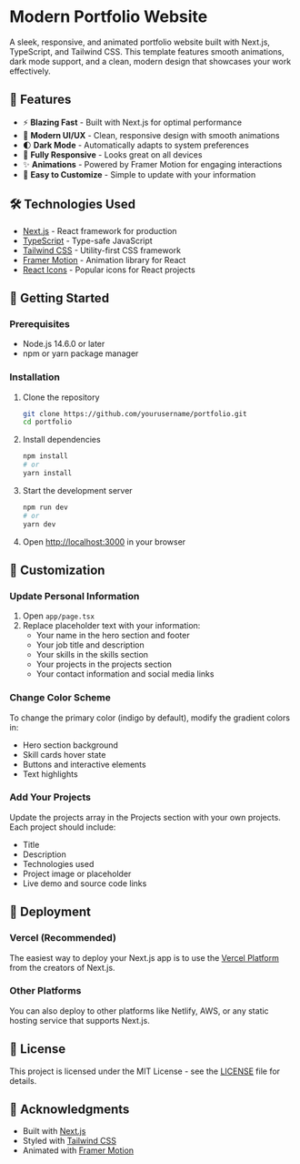 # Modern Portfolio Website

A sleek, responsive, and animated portfolio website built with Next.js, TypeScript, and Tailwind CSS. This template features smooth animations, dark mode support, and a clean, modern design that showcases your work effectively.

## 🚀 Features

- ⚡ **Blazing Fast** - Built with Next.js for optimal performance
- 🎨 **Modern UI/UX** - Clean, responsive design with smooth animations
- 🌓 **Dark Mode** - Automatically adapts to system preferences
- 📱 **Fully Responsive** - Looks great on all devices
- ✨ **Animations** - Powered by Framer Motion for engaging interactions
- 🔧 **Easy to Customize** - Simple to update with your information

## 🛠️ Technologies Used

- [Next.js](https://nextjs.org/) - React framework for production
- [TypeScript](https://www.typescriptlang.org/) - Type-safe JavaScript
- [Tailwind CSS](https://tailwindcss.com/) - Utility-first CSS framework
- [Framer Motion](https://www.framer.com/motion/) - Animation library for React
- [React Icons](https://react-icons.github.io/react-icons/) - Popular icons for React projects

## 🚀 Getting Started

### Prerequisites

- Node.js 14.6.0 or later
- npm or yarn package manager

### Installation

1. Clone the repository
   ```bash
   git clone https://github.com/yourusername/portfolio.git
   cd portfolio
   ```

2. Install dependencies
   ```bash
   npm install
   # or
   yarn install
   ```

3. Start the development server
   ```bash
   npm run dev
   # or
   yarn dev
   ```

4. Open [http://localhost:3000](http://localhost:3000) in your browser

## 🎨 Customization

### Update Personal Information

1. Open `app/page.tsx`
2. Replace placeholder text with your information:
   - Your name in the hero section and footer
   - Your job title and description
   - Your skills in the skills section
   - Your projects in the projects section
   - Your contact information and social media links

### Change Color Scheme

To change the primary color (indigo by default), modify the gradient colors in:
- Hero section background
- Skill cards hover state
- Buttons and interactive elements
- Text highlights

### Add Your Projects

Update the projects array in the Projects section with your own projects. Each project should include:
- Title
- Description
- Technologies used
- Project image or placeholder
- Live demo and source code links

## 🚀 Deployment

### Vercel (Recommended)

The easiest way to deploy your Next.js app is to use the [Vercel Platform](https://vercel.com/new?utm_medium=default-template&filter=next.js&utm_source=create-next-app&utm_campaign=create-next-app-readme) from the creators of Next.js.

### Other Platforms

You can also deploy to other platforms like Netlify, AWS, or any static hosting service that supports Next.js.

## 📝 License

This project is licensed under the MIT License - see the [LICENSE](LICENSE) file for details.

## 🙏 Acknowledgments

- Built with [Next.js](https://nextjs.org/)
- Styled with [Tailwind CSS](https://tailwindcss.com/)
- Animated with [Framer Motion](https://www.framer.com/motion/)
